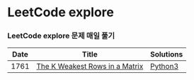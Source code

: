 LeetCode explore
========
### LeetCode explore 문제 매일 풀기

| Date | Title | Solutions |
| ---- | ----- | --------  | 
|1761|[The K Weakest Rows in a Matrix](https://leetcode.com/explore/challenge/card/february-leetcoding-challenge-2021/586/week-3-february-15th-february-21st/3641/) | [Python3](https://github.com/e99/leetcode-explore/blob/master/The_K_Weakest_Rows_in_a_Matrix_Solution.py)|
